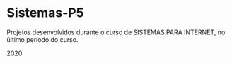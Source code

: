 # Sistemas-P5

Projetos desenvolvidos durante o curso de SISTEMAS PARA INTERNET, no último período do curso.

2020
